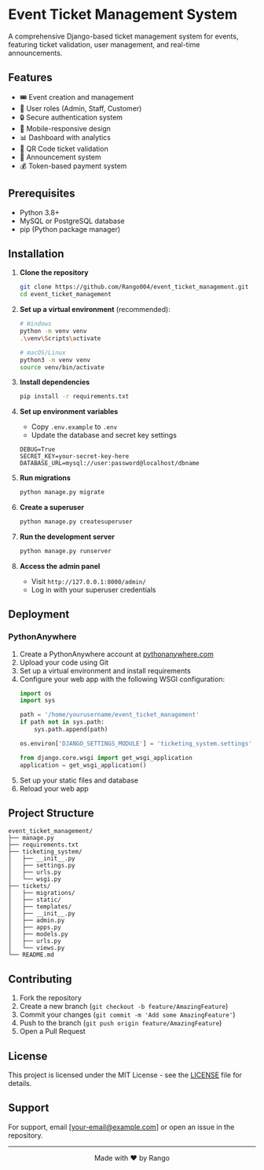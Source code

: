 # Event Ticket Management System

A comprehensive Django-based ticket management system for events, featuring ticket validation, user management, and real-time announcements.

## Features

- 🎟️ Event creation and management
- 👥 User roles (Admin, Staff, Customer)
- 🔒 Secure authentication system
- 📱 Mobile-responsive design
- 📊 Dashboard with analytics
- 🎯 QR Code ticket validation
- 📢 Announcement system
- 💰 Token-based payment system

## Prerequisites

- Python 3.8+
- MySQL or PostgreSQL database
- pip (Python package manager)

## Installation

1. **Clone the repository**
   ```bash
   git clone https://github.com/Rango004/event_ticket_management.git
   cd event_ticket_management
   ```

2. **Set up a virtual environment** (recommended):
   ```bash
   # Windows
   python -m venv venv
   .\venv\Scripts\activate
   
   # macOS/Linux
   python3 -m venv venv
   source venv/bin/activate
   ```

3. **Install dependencies**
   ```bash
   pip install -r requirements.txt
   ```

4. **Set up environment variables**
   - Copy `.env.example` to `.env`
   - Update the database and secret key settings
   ```
   DEBUG=True
   SECRET_KEY=your-secret-key-here
   DATABASE_URL=mysql://user:password@localhost/dbname
   ```

5. **Run migrations**
   ```bash
   python manage.py migrate
   ```

6. **Create a superuser**
   ```bash
   python manage.py createsuperuser
   ```

7. **Run the development server**
   ```bash
   python manage.py runserver
   ```

8. **Access the admin panel**
   - Visit `http://127.0.0.1:8000/admin/`
   - Log in with your superuser credentials

## Deployment

### PythonAnywhere

1. Create a PythonAnywhere account at [pythonanywhere.com](https://www.pythonanywhere.com/)
2. Upload your code using Git
3. Set up a virtual environment and install requirements
4. Configure your web app with the following WSGI configuration:
   ```python
   import os
   import sys
   
   path = '/home/yourusername/event_ticket_management'
   if path not in sys.path:
       sys.path.append(path)
   
   os.environ['DJANGO_SETTINGS_MODULE'] = 'ticketing_system.settings'
   
   from django.core.wsgi import get_wsgi_application
   application = get_wsgi_application()
   ```
5. Set up your static files and database
6. Reload your web app

## Project Structure

```
event_ticket_management/
├── manage.py
├── requirements.txt
├── ticketing_system/
│   ├── __init__.py
│   ├── settings.py
│   ├── urls.py
│   └── wsgi.py
├── tickets/
│   ├── migrations/
│   ├── static/
│   ├── templates/
│   ├── __init__.py
│   ├── admin.py
│   ├── apps.py
│   ├── models.py
│   ├── urls.py
│   └── views.py
└── README.md
```

## Contributing

1. Fork the repository
2. Create a new branch (`git checkout -b feature/AmazingFeature`)
3. Commit your changes (`git commit -m 'Add some AmazingFeature'`)
4. Push to the branch (`git push origin feature/AmazingFeature`)
5. Open a Pull Request

## License

This project is licensed under the MIT License - see the [LICENSE](LICENSE) file for details.

## Support

For support, email [your-email@example.com] or open an issue in the repository.

---

<div align="center">
  Made with ❤️ by Rango
</div>
